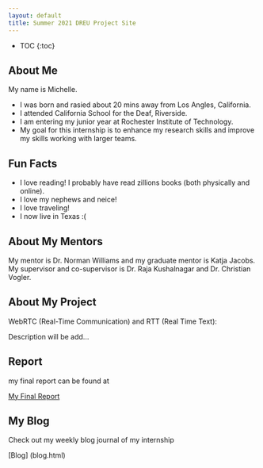 ```yaml
---
layout: default
title: Summer 2021 DREU Project Site
---
```


* TOC
{:toc}

## About Me

My name is Michelle. 
- I was born and rasied about 20 mins away from Los Angles, California. 
- I attended California School for the Deaf, Riverside. 
- I am entering my junior year at Rochester Institute of Technology.  
- My goal for this internship is to enhance my research skills and improve my skills working with larger teams.

## Fun Facts
- I love reading! I probably have read zillions books (both physically and online).
- I love my nephews and neice! 
- I love traveling! 
- I now live in Texas :( 


## About My Mentors

My mentor is Dr. Norman Williams and my graduate mentor is Katja Jacobs.
My supervisor and co-supervisor is Dr. Raja Kushalnagar and Dr. Christian Vogler. 

## About My Project

WebRTC (Real-Time Communication) and RTT (Real Time Text):

Description will be add...

## Report

my final report can be found at 

[My Final Report](files/finalreport.pdf)

## My Blog

Check out my weekly blog journal of my internship

[Blog] (blog.html)
